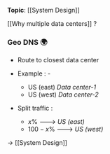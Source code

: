 **Topic**: [[System Design]]

[[Why multiple data centers]] ?

### Geo DNS 🌍

 - Route to closest data center
 - Example : - 
	 - US (east) *Data center-1*
	 - US (west) *Data center-2*
	 
- Split traffic : 
	- $x$%  ---> *US (east)*
	- $100-x$%  ---> *US (west)*

→ [[System Design]]